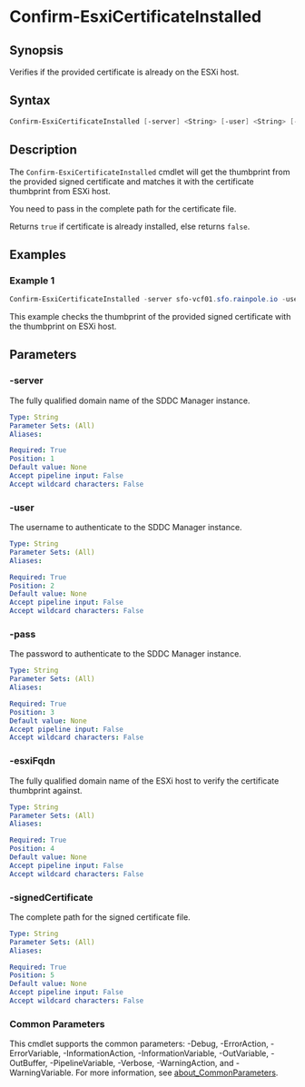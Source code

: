# Confirm-EsxiCertificateInstalled

## Synopsis

Verifies if the provided certificate is already on the ESXi host.

## Syntax

```powershell
Confirm-EsxiCertificateInstalled [-server] <String> [-user] <String> [-pass] <String> [-esxiFqdn] <String> [-signedCertificate] <String> [<CommonParameters>]
```

## Description

The `Confirm-EsxiCertificateInstalled` cmdlet will get the thumbprint from the provided signed certificate and matches it with the certificate thumbprint from ESXi host.

You need to pass in the complete path for the certificate file.

Returns `true` if certificate is already installed, else returns `false`.

## Examples

### Example 1

```powershell
Confirm-EsxiCertificateInstalled -server sfo-vcf01.sfo.rainpole.io -user administrator@vsphere.local -pass VMw@re1! -esxiFqdn sfo01-w01-esx01.sfo.rainpole.io -signedCertificate F:\certificates\sfo01-w01-esx01.sfo.rainpole.io.cer
```

This example checks the thumbprint of the provided signed certificate with the thumbprint on ESXi host.

## Parameters

### -server

The fully qualified domain name of the SDDC Manager instance.

```yaml
Type: String
Parameter Sets: (All)
Aliases:

Required: True
Position: 1
Default value: None
Accept pipeline input: False
Accept wildcard characters: False
```

### -user

The username to authenticate to the SDDC Manager instance.

```yaml
Type: String
Parameter Sets: (All)
Aliases:

Required: True
Position: 2
Default value: None
Accept pipeline input: False
Accept wildcard characters: False
```

### -pass

The password to authenticate to the SDDC Manager instance.

```yaml
Type: String
Parameter Sets: (All)
Aliases:

Required: True
Position: 3
Default value: None
Accept pipeline input: False
Accept wildcard characters: False
```

### -esxiFqdn

The fully qualified domain name of the ESXi host to verify the certificate thumbprint against.

```yaml
Type: String
Parameter Sets: (All)
Aliases:

Required: True
Position: 4
Default value: None
Accept pipeline input: False
Accept wildcard characters: False
```

### -signedCertificate

The complete path for the signed certificate file.

```yaml
Type: String
Parameter Sets: (All)
Aliases:

Required: True
Position: 5
Default value: None
Accept pipeline input: False
Accept wildcard characters: False
```

### Common Parameters

This cmdlet supports the common parameters: -Debug, -ErrorAction, -ErrorVariable, -InformationAction, -InformationVariable, -OutVariable, -OutBuffer, -PipelineVariable, -Verbose, -WarningAction, and -WarningVariable. For more information, see [about_CommonParameters](http://go.microsoft.com/fwlink/?LinkID=113216).
